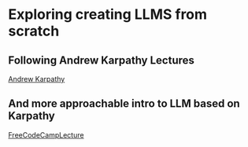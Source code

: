 # Exploring creating LLMS from scratch

## Following Andrew Karpathy Lectures
[Andrew Karpathy](https://www.youtube.com/watch?v=VMj-3S1tku0&list=PLAqhIrjkxbuWI23v9cThsA9GvCAUhRvKZ)

## And more approachable intro to LLM based on Karpathy 
[FreeCodeCampLecture](https://www.youtube.com/watch?v=UU1WVnMk4E8&t=3296s)